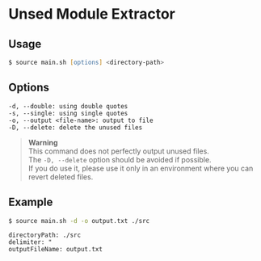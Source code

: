# Unsed Module Extractor

## Usage

```zsh
$ source main.sh [options] <directory-path>
```

## Options

```
-d, --double: using double quotes
-s, --single: using single quotes
-o, --output <file-name>: output to file
-D, --delete: delete the unused files
```

> **Warning**  
> This command does not perfectly output unused files.  
> The `-D, --delete` option should be avoided if possible.  
> If you do use it, please use it only in an environment where you can revert deleted files.

## Example

```zsh
$ source main.sh -d -o output.txt ./src
```

```
directoryPath: ./src
delimiter: "
outputFileName: output.txt
```

